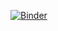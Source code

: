 

[![Binder](https://mybinder.org/badge_logo.svg)](https://mybinder.org/v2/gh/ndelworth/pgss_core/master)
